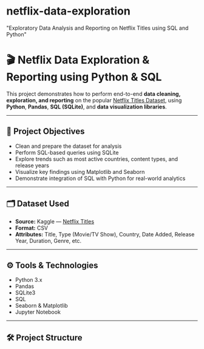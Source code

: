 # netflix-data-exploration
"Exploratory Data Analysis and Reporting on Netflix Titles using SQL and Python"
# 🎬 Netflix Data Exploration & Reporting using Python & SQL

This project demonstrates how to perform end-to-end **data cleaning, exploration, and reporting** on the popular [Netflix Titles Dataset](https://www.kaggle.com/datasets/shivamb/netflix-shows), using **Python**, **Pandas**, **SQL (SQLite)**, and **data visualization libraries**.

---

## 🧠 Project Objectives

- Clean and prepare the dataset for analysis
- Perform SQL-based queries using SQLite
- Explore trends such as most active countries, content types, and release years
- Visualize key findings using Matplotlib and Seaborn
- Demonstrate integration of SQL with Python for real-world analytics

---

## 🗂️ Dataset Used

- **Source:** Kaggle — [Netflix Titles](https://www.kaggle.com/datasets/shivamb/netflix-shows)
- **Format:** CSV
- **Attributes:** Title, Type (Movie/TV Show), Country, Date Added, Release Year, Duration, Genre, etc.

---

## ⚙️ Tools & Technologies

- Python 3.x
- Pandas
- SQLite3
- SQL
- Seaborn & Matplotlib
- Jupyter Notebook

---

## 🛠️ Project Structure


